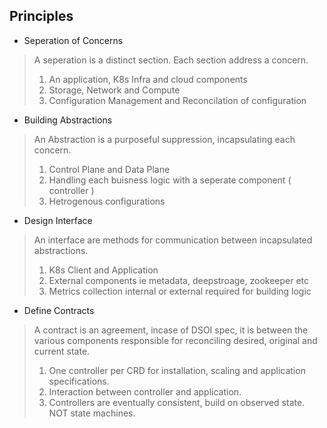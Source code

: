 ## Principles

- Seperation of Concerns

> A seperation is a distinct section. Each section address a concern.
> 1. An application, K8s Infra and cloud components
> 2. Storage, Network and Compute
> 3. Configuration Management and Reconcilation of configuration

- Building Abstractions

> An Abstraction is a purposeful suppression, incapsulating each concern.
> 1. Control Plane and Data Plane
> 2. Handling each buisness logic with a seperate component ( controller )
> 3. Hetrogenous configurations

- Design Interface

> An interface are methods for communication between incapsulated abstractions.
> 1. K8s Client and Application
> 2. External components ie metadata, deepstroage, zookeeper etc
> 3. Metrics collection internal or external required for building logic

- Define Contracts

> A contract is an agreement, incase of DSOI spec, it is between the various components responsible for reconciling desired, original and current state.
> 1. One controller per CRD for installation, scaling and application specifications.
> 2. Interaction between controller and application.
> 3. Controllers are eventually consistent, build on observed state. NOT state machines.
